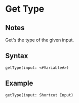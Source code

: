 # Get Type

## Notes
Get's the type of the given input.

## Syntax

```
getType(input: <#Variable#>)
```

## Example
```
getType(input: Shortcut Input)
```
